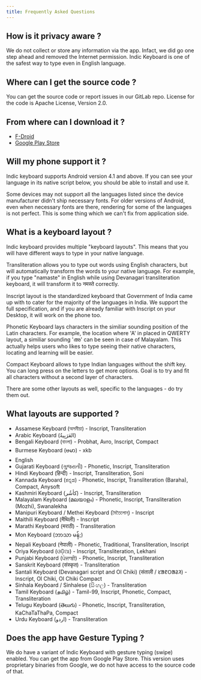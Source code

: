 ```yaml
---
title: Frequently Asked Questions
---
```


## How is it privacy aware ?

We do not collect or store any information via the app. Infact, we did go one step ahead and removed the Internet permission. Indic Keyboard is one of the safest way to type even in English language.

## Where can I get the source code ?

You can get the source code or report issues in our GitLab repo. License for the code is Apache License, Version 2.0.

## From where can I download it ?

- [F-Droid](https://f-droid.org/en/packages/org.smc.inputmethod.indic/)
- [Google Play Store](https://play.google.com/store/apps/details?id=org.smc.inputmethod.indic)

## Will my phone support it ?

Indic keyboard supports Android version 4.1 and above. If you can see your language in its native script below, you should be able to install and use it.

Some devices may not support all the languages listed since the device manufacturer didn't ship necessary fonts. For older versions of Android, even when necessary fonts are there, rendering for some of the languages is not perfect. This is some thing which we can't fix from application side.

## What is a keyboard layout ?

Indic keyboard provides multiple "keyboard layouts". This means that you will have different ways to type in your native language.

Transliteration allows you to type out words using English characters, but will automatically transform the words to your native language. For example, if you type "namaste" in English while using Devanagari transliteration keyboard, it will transform it to नमस्ते correctly.

Inscript layout is the standardized keyboard that Government of India came up with to cater for the majority of the languages in India. We support the full specification, and if you are already familiar with Inscript on your Desktop, it will work on the phone too.

Phonetic Keyboard lays characters in the similiar sounding position of the Latin characters. For example, the location where 'A' in placed in QWERTY layout, a similiar sounding 'അ' can be seen in case of Malayalam. This actually helps users who likes to type seeing their native characters, locating and learning will be easier.

Compact Keyboard allows to type Indian languages without the shift key. You can long press on the letters to get more options. Goal is to try and fit all characters without a second layer of characters.

There are some other layouts as well, specific to the languages - do try them out.


## What layouts are supported ?
- Assamese Keyboard (অসমীয়া) - Inscript, Transliteration
- Arabic Keyboard (العَرَبِيةُ‎‎)
- Bengali Keyboard (বাংলা) - Probhat, Avro, Inscript, Compact
- Burmese Keyboard (ဗမာ) - xkb
- English
- Gujarati Keyboard (ગુજરાતી) - Phonetic, Inscript, Transliteration
- Hindi Keyboard (हिन्दी) - Inscript, Transliteration, Soni
- Kannada Keyboard (ಕನ್ನಡ) - Phonetic, Inscript, Transliteration (Baraha), Compact, Anysoft
- Kashmiri Keyboard (کأشُر) - Inscript, Transliteration
- Malayalam Keyboard (മലയാളം) - Phonetic, Inscript, Transliteration (Mozhi), Swanalekha
- Manipuri Keyboard / Methei Keyboard (মৈতৈলোন্) - Inscript
- Maithili Keyboard (मैथिली) - Inscript
- Marathi Keyboard (मराठी) - Transliteration
- Mon Keyboard (ဘာသာ မန်;)
- Nepali Keyboard (नेपाली) - Phonetic, Traditional, Transliteration, Inscript
- Oriya Keyboard (ଓଡ଼ିଆ) - Inscript, Transliteration, Lekhani
- Punjabi Keyboard (ਪੰਜਾਬੀ) - Phonetic, Inscript, Transliteration
- Sanskrit Keyboard (संस्कृत) - Transliteration
- Santali Keyboard (Devanagari script and Ol Chiki) (संताली / ᱥᱟᱱᱛᱟᱲᱤ) - Inscript, Ol Chiki, Ol Chiki Compact
- Sinhala Keyboard / Sinhalese (සිංහල) - Transliteration
- Tamil Keyboard (தமிழ்) - Tamil-99, Inscript, Phonetic, Compact, Transliteration
- Telugu Keyboard (తెలుగు) - Phonetic, Inscript, Transliteration, KaChaTaThaPa, Compact
- Urdu Keyboard (اردو) - Transliteration

## Does the app have Gesture Typing ?

We do have a variant of Indic Keyboard with gesture typing (swipe) enabled. You can get the app from Google Play Store. This version uses proprietary binaries from Google, we do not have access to the source code of that.

